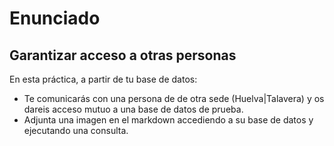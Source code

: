 # Enunciado

## Garantizar acceso a otras personas

En esta práctica, a partir de tu base de datos:

- Te comunicarás con una persona de de otra sede (Huelva|Talavera) y os dareis acceso mutuo a una base de datos de prueba.
- Adjunta una imagen en el markdown accediendo a su base de datos y ejecutando una consulta.